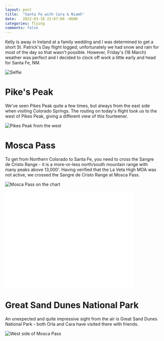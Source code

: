 ```yaml
---
layout: post
title:  "Santa Fe with Cara & Niamh"
date:   2022-03-18 22:07:09 -0600
categories: flying
comments: false
---
```

Kelly is away in Ireland at a family wedding and I was determined to get a short St. Patrick's Day flight logged; unfortunately we had snow and rain for most of the day so that wasn't possible. However, Friday's (18 March) weather was perfect and I decided to clock off work a little early and head for Santa Fe, NM.

![Selfie](/images/2022-03-18/fam.png)

Pike's Peak
===
We've seen Pikes Peak quite a few times, but always from the east side when visiting Colorado Springs. The routing on today's flight took us to the west of Pikes Peak, giving a different view of this fourteener.

![Pikes Peak from the west](/images/2022-03-18/pikes_peak.png)


Mosca Pass
===

To get from Northern Colorado to Santa Fe, you need to cross the Sangre de Cristo Range - it is a more-or-less north/south mountain range with many peaks above 13,000'. Having verified that the La Veta High MOA was not active, we crossed the Sangre de Cristo Range at Mosca Pass.


![Mosca Pass on the chart](/images/2022-03-18/map.png)

<iframe width="420" height="315" src="//www.youtube.com/embed/c4JhLoCYga8" frameborder="0" allowfullscreen></iframe>

Great Sand Dunes National Park
===

An unexpected and quite impressive sight from the air is Great Sand Dunes National Park - both Orla and Cara have visited there with friends.

![West side of Mosca Pass](/images/2022-03-18/dunes.png)
